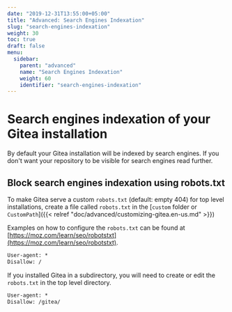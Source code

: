 ```yaml
---
date: "2019-12-31T13:55:00+05:00"
title: "Advanced: Search Engines Indexation"
slug: "search-engines-indexation"
weight: 30
toc: true
draft: false
menu:
  sidebar:
    parent: "advanced"
    name: "Search Engines Indexation"
    weight: 60
    identifier: "search-engines-indexation"
---
```


# Search engines indexation of your Gitea installation

By default your Gitea installation will be indexed by search engines.
If you don't want your repository to be visible for search engines read further.

## Block search engines indexation using robots.txt

To make Gitea serve a custom `robots.txt` (default: empty 404) for top level installations,
create a file called `robots.txt` in the [`custom` folder or `CustomPath`]({{< relref "doc/advanced/customizing-gitea.en-us.md" >}})

Examples on how to configure the `robots.txt` can be found at [https://moz.com/learn/seo/robotstxt](https://moz.com/learn/seo/robotstxt).


```txt
User-agent: *
Disallow: /
```

If you installed Gitea in a subdirectory, you will need to create or edit the `robots.txt` in the top level directory.

```txt
User-agent: *
Disallow: /gitea/
```
